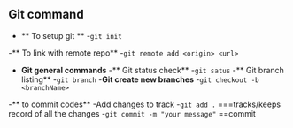 ## **Git command**
- ** To setup git **
 -`git init`

 -** To link with remote repo**
  -`git remote add <origin> <url>`

- **Git general commands**
 -** Git status check**
   -`git satus`
 -** Git branch listing**
   -`git branch`
 -**Git create new branches**
  -`git checkout -b <branchName>`
  
-** to commit codes**
-Add changes to track
-`git add .` ===tracks/keeps record of all the changes
-`git commit -m "your message"` ==commit
